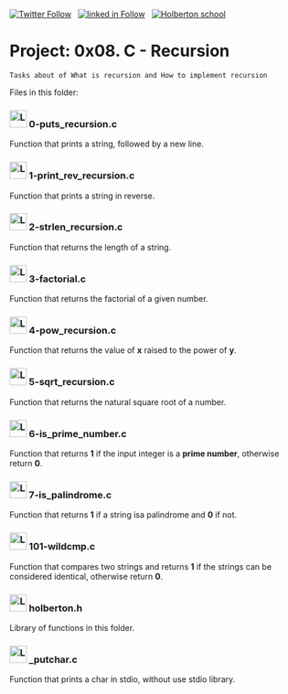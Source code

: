  [![Twitter Follow](https://img.shields.io/twitter/follow/jepez90?label=Follow%20me&style=social)](https://twitter.com/Jepez90) &nbsp; [![linked in Follow](https://img.shields.io/badge/LinkedIn-Follow-blue)](https://www.linkedin.com/in/jerson-p%C3%A9rez-010059a4/) &nbsp; [![Holberton school](https://img.shields.io/badge/Holberton_School-red)](https://twitter.com/HolbertonCOL)

# Project: 0x08. C - Recursion

``` Tasks about of What is recursion and How to implement recursion ```

Files in this folder:

### <img src="https://i.imgur.com/s1rXGpW.png" alt="Logo C" height="30"> 0-puts_recursion.c

Function that prints a string, followed by a new line.

### <img src="https://i.imgur.com/s1rXGpW.png" alt="Logo C" height="30"> 1-print_rev_recursion.c

Function that prints a string in reverse.

### <img src="https://i.imgur.com/s1rXGpW.png" alt="Logo C" height="30"> 2-strlen_recursion.c

Function that returns the length of a string.

### <img src="https://i.imgur.com/s1rXGpW.png" alt="Logo C" height="30"> 3-factorial.c

Function that returns the factorial of a given number.

### <img src="https://i.imgur.com/s1rXGpW.png" alt="Logo C" height="30"> 4-pow_recursion.c

Function that returns the value of **x** raised to the power of **y**.

### <img src="https://i.imgur.com/s1rXGpW.png" alt="Logo C" height="30"> 5-sqrt_recursion.c

Function that returns the natural square root of a number.

### <img src="https://i.imgur.com/s1rXGpW.png" alt="Logo C" height="30"> 6-is_prime_number.c

Function that returns **1** if the input integer is a **prime number**, otherwise return **0**.

### <img src="https://i.imgur.com/s1rXGpW.png" alt="Logo C" height="30"> 7-is_palindrome.c

Function that returns **1** if a string isa palindrome and **0** if not.

### <img src="https://i.imgur.com/s1rXGpW.png" alt="Logo C" height="30"> 101-wildcmp.c

Function that compares two strings and returns **1** if the strings can be considered identical, otherwise return **0**.


### <img src="https://i.imgur.com/UCWcsWc.png" alt="Logo C" height="30"> holberton.h

Library of functions in this folder.

### <img src="https://i.imgur.com/s1rXGpW.png" alt="Logo C" height="30"> _putchar.c

Function that prints a char in stdio, without use stdio library.